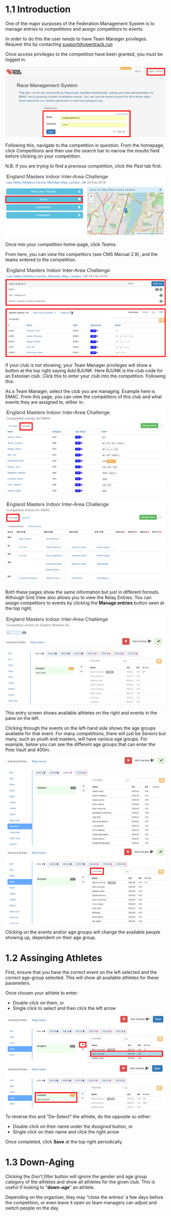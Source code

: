 <!-- TITLE: Training Manual - Entering Competitions -->

# 1.1 Introduction
One of the major purposes of the Federation Management System is to manage entries to competitions and assign competitors to events.

In order to do this the user needs to have Team Manager privileges. Request this by contacting support@opentrack.run

Once access privileges to the competition have been granted, you must be logged in.

![Log In Screen](/uploads/competition-entries-images/picture-1.png "Log-In Screen")

Following this, navigate to the competition in question. From the homepage, click *Competitions* and then use the search bar to narrow the results field before clicking on your competition. 

N.B. If you are trying to find a previous competition, click the *Past* tab first.

![Competition Micro-Site](/uploads/competition-entries-images/picture-2.png "Picture 2")

Once into your competition home-page, click *Teams*.

From here, you can view the competitors (see CMS Manual 2.9), and the teams entered to the competition.

![Teams Entered](/uploads/competition-entries-images/picture-3.png "Picture 3")

If your club is not showing, your Team Manager privileges will show a button at the top right saying *Add BJUNK*. Here BJUNK is the club code for an Estonian club. Click this to enter your club into the competition. Following this:

As a Team Manager, select the club you are managing. Example here is EMAC. From this page, you can view the competitors of this club and what events they are assigned to, either in: 

![List View - Competitors](/uploads/competition-entries-images/picture-4.png "Picture 4")

![Grid View - Competitors](/uploads/competition-entries-images/picture-5.png "Picture 5")

Both these pages show the same information but just in different formats. Although Grid View also allows you to view the Relay Entries. You can assign competitors to events by clicking the **Manage entries** button seen at the top right.

![Available Competitors](/uploads/competition-entries-images/picture-6.png "Picture 6")

This entry screen shows available athletes on the right and events in the pane on the left. 

Clicking through the events on the left-hand side shows the age groups available for that event. For many competitions, there will just be Seniors but many, such as youth and masters, will have various age groups. For example, below you can see the different age groups that can enter the Pole Vault and 400m.

![Age Groups - Filtering](/uploads/competition-entries-images/picture-7.png "Picture 7")

Clicking on the events and/or age groups will change the available people showing up, dependent on their age group. 

# 1.2 Assinging Athletes
First, ensure that you have the correct event on the left selected and the correct age-group selected. This will show all available athletes for these parameters. 

Once chosen your athlete to enter:
* Double click on them, or
* Single click to select and then click the left arrow

![Assigning Competitors](/uploads/competition-entries-images/picture-8.png "Picture 8")

To reverse this and “De-Select” the athlete, do the opposite so either:
* Double click on their name under the *Assigned* button, or
* Single click on their name and click the right arrow

Once completed, click **Save** at the top right periodically. 

# 1.3 Down-Aging

Clicking the *Don’t filter* button will ignore the gender and age group category of the athletes and show all athletes for the given club. This is useful if looking to “**down-age**” an athlete. 

Depending on the organiser, they may “close the entries’ a few days before the competition, or even leave it open so team managers can adjust and switch people on the day.
